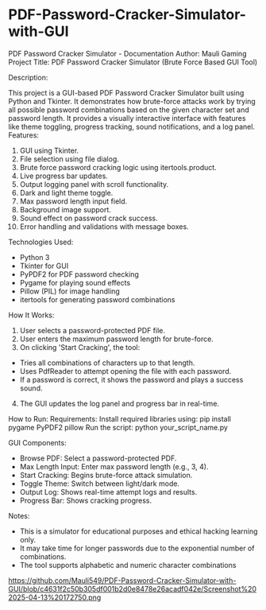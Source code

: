 # PDF-Password-Cracker-Simulator-with-GUI


PDF Password Cracker Simulator - Documentation
Author: Mauli Gaming
Project Title:
PDF Password Cracker Simulator (Brute Force Based GUI Tool)



Description:

 This project is a GUI-based PDF Password Cracker Simulator built using Python and Tkinter. It
demonstrates how brute-force attacks work by trying all possible password combinations based on
the given character set and password length. It provides a visually interactive interface with features
like theme toggling, progress tracking, sound notifications, and a log panel.
Features:
1. GUI using Tkinter.
2. File selection using file dialog.
3. Brute force password cracking logic using itertools.product.
4. Live progress bar updates.
5. Output logging panel with scroll functionality.
6. Dark and light theme toggle.
7. Max password length input field.
8. Background image support.
9. Sound effect on password crack success.
10. Error handling and validations with message boxes.

Technologies Used:
- Python 3
- Tkinter for GUI
- PyPDF2 for PDF password checking
- Pygame for playing sound effects
- Pillow (PIL) for image handling
- itertools for generating password combinations
  
How It Works:
1. User selects a password-protected PDF file.
2. User enters the maximum password length for brute-force.
3. On clicking 'Start Cracking', the tool:
 - Tries all combinations of characters up to that length.
 - Uses PdfReader to attempt opening the file with each password.
 - If a password is correct, it shows the password and plays a success sound.
4. The GUI updates the log panel and progress bar in real-time.

How to Run:
Requirements:
Install required libraries using:
pip install pygame PyPDF2 pillow
Run the script:
python your_script_name.py

GUI Components:
- Browse PDF: Select a password-protected PDF.
- Max Length Input: Enter max password length (e.g., 3, 4).
- Start Cracking: Begins brute-force attack simulation.
- Toggle Theme: Switch between light/dark mode.
- Output Log: Shows real-time attempt logs and results.
- Progress Bar: Shows cracking progress.

Notes:
- This is a simulator for educational purposes and ethical hacking learning only.
- It may take time for longer passwords due to the exponential number of combinations.
- The tool supports alphabetic and numeric character combinations

 https://github.com/Mauli549/PDF-Password-Cracker-Simulator-with-GUI/blob/c4631f2c50b305df001b2d0e8478e26acadf042e/Screenshot%202025-04-13%20172750.png
